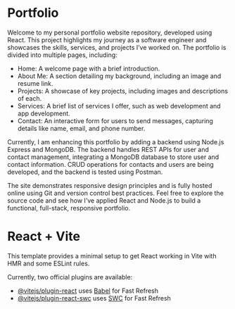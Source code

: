 # Portfolio

Welcome to my personal portfolio website repository, developed using React. This project highlights my journey as a software engineer and showcases the skills, services, and projects I’ve worked on. The portfolio is divided into multiple pages, including:

- Home: A welcome page with a brief introduction.
- About Me: A section detailing my background, including an image and resume link.
- Projects: A showcase of key projects, including images and descriptions of each.
- Services: A brief list of services I offer, such as web development and app development.
- Contact: An interactive form for users to send messages, capturing details like name, email, and phone number.

Currently, I am enhancing this portfolio by adding a backend using Node.js Express and MongoDB. The backend handles REST APIs for user and contact management, integrating a MongoDB database to store user and contact information. CRUD operations for contacts and users are being developed, and the backend is tested using Postman.

The site demonstrates responsive design principles and is fully hosted online using Git and version control best practices. Feel free to explore the source code and see how I’ve applied React and Node.js to build a functional, full-stack, responsive portfolio.





# React + Vite

This template provides a minimal setup to get React working in Vite with HMR and some ESLint rules.

Currently, two official plugins are available:

- [@vitejs/plugin-react](https://github.com/vitejs/vite-plugin-react/blob/main/packages/plugin-react/README.md) uses [Babel](https://babeljs.io/) for Fast Refresh
- [@vitejs/plugin-react-swc](https://github.com/vitejs/vite-plugin-react-swc) uses [SWC](https://swc.rs/) for Fast Refresh
